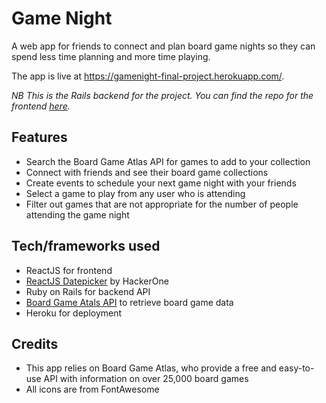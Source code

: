 # Game Night

A web app for friends to connect and plan board game nights so they can spend less time planning and more time playing.

The app is live at https://gamenight-final-project.herokuapp.com/.

*NB This is the Rails backend for the project. You can find the repo for the frontend [here](https://github.com/max-powell/game-night-frontend).*

## Features

* Search the Board Game Atlas API for games to add to your collection
* Connect with friends and see their board game collections
* Create events to schedule your next game night with your friends
* Select a game to play from any user who is attending
* Filter out games that are not appropriate for the number of people attending the game night

## Tech/frameworks used

* ReactJS for frontend
* [ReactJS Datepicker](https://reactdatepicker.com/) by HackerOne
* Ruby on Rails for backend API
* [Board Game Atals API](https://www.boardgameatlas.com/api/docs) to retrieve board game data
* Heroku for deployment

## Credits
* This app relies on Board Game Atlas, who provide a free and easy-to-use API with information on over 25,000 board games
* All icons are from FontAwesome
